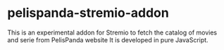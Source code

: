 # pelispanda-stremio-addon
This is an experimental addon for Stremio to fetch the catalog of movies and serie from PelisPanda website
It is developed in pure JavaScript.
